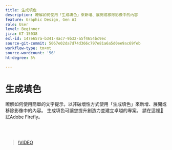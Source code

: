 ```yaml
---
title: 生成填色
description: 瞭解如何使用「生成填色」來新增、展開或移除影像中的內容
feature: Graphic Design, Gen AI
role: User
level: Beginner
jira: KT-15038
exl-id: 147e657a-b341-4ac7-9b32-a5f4654bc9ec
source-git-commit: 5067e02da7d74d366c797e81a6a5d0ee9ac69feb
workflow-type: tm+mt
source-wordcount: '56'
ht-degree: 5%

---
```


# 生成填色

瞭解如何使用簡單的文字提示，以非破壞性方式使用「生成填色」來新增、展開或移除影像中的內容。 生成填色可讓您提升創造力並建立卓越的專案。 請在這裡[&#128279;](https://firefly.adobe.com/)試Adobe Firefly。

<br> 

>[!VIDEO](https://video.tv.adobe.com/v/3427609?quality=12&learn=on&hidetitle=true)
